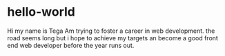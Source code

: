 # hello-world

Hi my name is Tega
Am trying to foster a career in web development.
the road seems long but i hope to achieve my targets an become a good front end web developer before the year runs out.

